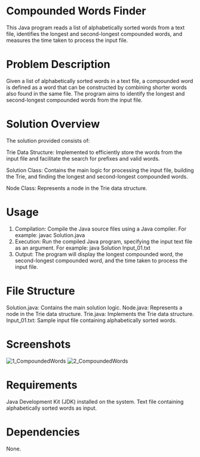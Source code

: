 # Compounded Words Finder
This Java program reads a list of alphabetically sorted words from a text file, identifies the longest and second-longest compounded words, and measures the time taken to process the input file.

# Problem Description
Given a list of alphabetically sorted words in a text file, a compounded word is defined as a word that can be constructed by combining shorter words also found in the same file. The program aims to identify the longest and second-longest compounded words from the input file.

# Solution Overview
The solution provided consists of:

Trie Data Structure: Implemented to efficiently store the words from the input file and facilitate the search for prefixes and valid words.

Solution Class: Contains the main logic for processing the input file, building the Trie, and finding the longest and second-longest compounded words.

Node Class: Represents a node in the Trie data structure.

# Usage
1. Compilation: Compile the Java source files using a Java compiler. For example: javac Solution.java
2. Execution: Run the compiled Java program, specifying the input text file as an argument. For example: java Solution Input_01.txt
3. Output: The program will display the longest compounded word, the second-longest compounded word, and the time taken to process the input file.

# File Structure
Solution.java: Contains the main solution logic.
Node.java: Represents a node in the Trie data structure.
Trie.java: Implements the Trie data structure.
Input_01.txt: Sample input file containing alphabetically sorted words.

# Screenshots
![1_CompoundedWords](https://github.com/PranavChaturvedi26/Word_Composition/assets/72809454/c3f12774-f2ab-4605-9b22-7d985300805e)
![2_CompoundedWords](https://github.com/PranavChaturvedi26/Word_Composition/assets/72809454/83e3c035-c02b-4a9e-930b-1b510d354d1c)


# Requirements
Java Development Kit (JDK) installed on the system.
Text file containing alphabetically sorted words as input.
# Dependencies
None.
